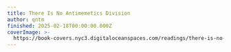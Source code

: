 ```yaml
---
title: There Is No Antimemetics Division
author: qntm
finished: 2025-02-18T00:00:00.000Z
coverImage: >-
  https://book-covers.nyc3.digitaloceanspaces.com/readings/there-is-no-antimemetics-division-01.jpg
---
```


